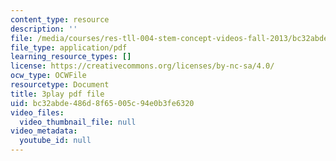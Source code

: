 ```yaml
---
content_type: resource
description: ''
file: /media/courses/res-tll-004-stem-concept-videos-fall-2013/bc32abde486d8f65005c94e0b3fe6320_X8DlaW83HJc.pdf
file_type: application/pdf
learning_resource_types: []
license: https://creativecommons.org/licenses/by-nc-sa/4.0/
ocw_type: OCWFile
resourcetype: Document
title: 3play pdf file
uid: bc32abde-486d-8f65-005c-94e0b3fe6320
video_files:
  video_thumbnail_file: null
video_metadata:
  youtube_id: null
---
```

